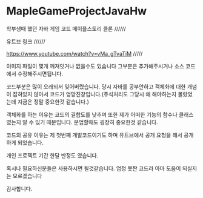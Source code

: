 # MapleGameProjectJavaHw
학부생때 했던 자바 게임 코드 메이플스토리 클론 
//////


유트브 링크
//////


https://www.youtube.com/watch?v=vMa_gTvaTiM
/////


이미지 파일이 몇개 깨져잇거나 없을수도 있습니다 그부분은 추가해주시거나 소스 코드에서 수정해주시면됩니다.



코드부분은 많이 오래되서 잊어버렸습니다. 당시 자바를 공부안하고 객체화에 대한 개념이 잡혀있지 않아서 코드가 엉망진창입니다.(주석처리도 그당시 왜 해야하는지 몰랐었는데 지금은 정말 중요한것 같습니다.)



객체화를 하는 이유는 코드의 결합도를 낮추며 또한 제가 어떠한 기능의 함수나 클래스였는지 알 수 있기 때문입니다. 분업할때도 굉장히 중요한것 같습니다.


코드의 공유 이유는 제 첫번째 개발코드이기도 하며 유트브에서 공개 요청을 해서 공개하게 되었습니다.


개인 프로젝트 기간 한달 반정도 였습니다.


혹시나 필요하신분들은 사용하시면 될것같습니다. 엄청 못짠 코드라 아마 도움이 되실지는 모르겠습니다 


감사합니다.
